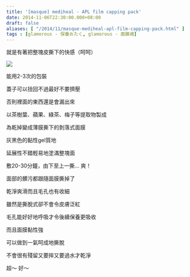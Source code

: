 ```yaml
---
title: '[masque] mediheal - APL film capping pack'
date: 2014-11-06T22:30:00.000+08:00
draft: false
aliases: [ "/2014/11/masque-mediheal-apl-film-capping-pack.html" ]
tags : [glamorous - 保養おたく, glamorous - 面膜魂]
---
```


就是有著把整塊皮撕下的快感（呵呵）  

[![](https://3.bp.blogspot.com/-oe36n_dcMyw/XE20EQHaFzI/AAAAAAAAHtQ/DV604XbNoL8zwmOowztWISehMtyf5FCPwCLcBGAs/s640/15687198061_887b9f242d_z.jpg)](https://3.bp.blogspot.com/-oe36n_dcMyw/XE20EQHaFzI/AAAAAAAAHtQ/DV604XbNoL8zwmOowztWISehMtyf5FCPwCLcBGAs/s1600/15687198061_887b9f242d_z.jpg)

能用2-3次的包裝

蓋子可以扭回不過最好不要擠壓

否則裡面的東西還是會漏出來

以茶樹葉、蘋果、綠茶、梅子等提取物製成

為乾掉變成薄膜撕下的剝落式面膜

灰黑色的黏性gel質地

延展性不錯輕易地塗滿整塊面

  

敷20-30分鐘，由下至上一撕... 爽！

面部的髒污都跟隨面膜撕掉了

乾淨爽滑而且毛孔也有收細

雖然是撕脫式卻不會令皮膚泛紅

  

毛孔能好好地呼吸才令後續保養更吸收

而且面膜黏性強

可以做到一氣呵成地撕脫

不會很有殘留又要摔又要過水才乾淨

超～ 好～